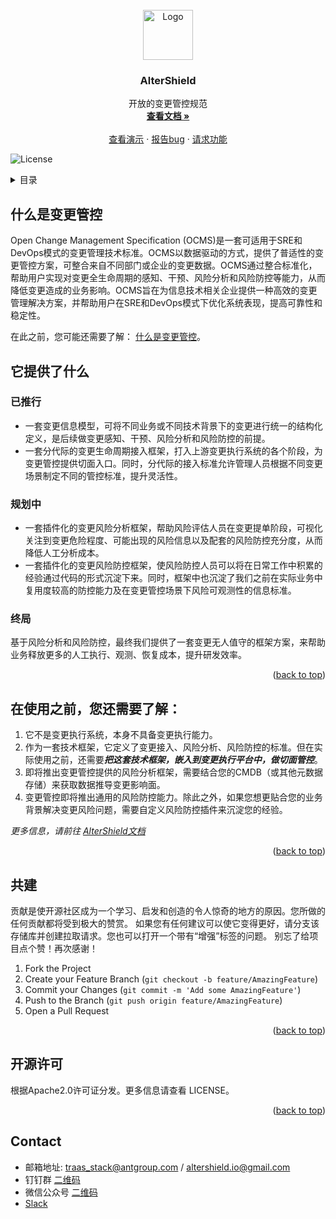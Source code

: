 <br />
<div align="center">
  <a href="https://github.com/othneildrew/Best-README-Template">
    <img src="images/logo.png" alt="Logo" width="80" height="80"/>
  </a>

<h3 align="center">AlterShield</h3>

  <p align="center">
    开放的变更管控规范
    <br />
    <a href="https://github.com/othneildrew/Best-README-Template"><strong>查看文档 »</strong></a>
    <br />
    <br />
    <a href="https://github.com/othneildrew/Best-README-Template">查看演示</a>
    ·
    <a href="https://github.com/othneildrew/Best-README-Template/issues">报告bug</a>
    ·
    <a href="https://github.com/othneildrew/Best-README-Template/issues">请求功能</a>
  </p>
</div>

![License](https://img.shields.io/badge/license-Apache--2.0-green.svg)


<!-- TABLE OF CONTENTS -->
<details>
  <summary>目录</summary>
  <ol>
    <li>
      <a href="#about-the-project">关于本项目</a>
      <ul>
        <li><a href="#what-dose-it-provide">提供了什么</a></li>
      </ul>
    </li>
    <li><a href="#usage">使用说明</a></li>
    <li><a href="#contributing">共建</a></li>
    <li><a href="#license">开源许可</a></li>
    <li><a href="#contact">联系我们</a></li>
  </ol>
</details>



<!-- ABOUT THE PROJECT -->
## 什么是变更管控

Open Change Management Specification (OCMS)是一套可适用于SRE和DevOps模式的变更管理技术标准。OCMS以数据驱动的方式，提供了普适性的变更管控方案，可整合来自不同部门或企业的变更数据。OCMS通过整合标准化，帮助用户实现对变更全生命周期的感知、干预、风险分析和风险防控等能力，从而降低变更造成的业务影响。OCMS旨在为信息技术相关企业提供一种高效的变更管理解决方案，并帮助用户在SRE和DevOps模式下优化系统表现，提高可靠性和稳定性。

在此之前，您可能还需要了解： [什么是变更管控](02-what-is-change-management.md)。

## 它提供了什么


### 已推行
- 一套变更信息模型，可将不同业务或不同技术背景下的变更进行统一的结构化定义，是后续做变更感知、干预、风险分析和风险防控的前提。
- 一套分代际的变更生命周期接入框架，打入上游变更执行系统的各个阶段，为变更管控提供切面入口。同时，分代际的接入标准允许管理人员根据不同变更场景制定不同的管控标准，提升灵活性。

### 规划中
- 一套插件化的变更风险分析框架，帮助风险评估人员在变更提单阶段，可视化关注到变更危险程度、可能出现的风险信息以及配套的风险防控充分度，从而降低人工分析成本。
- 一套插件化的变更风险防控框架，使风险防控人员可以将在日常工作中积累的经验通过代码的形式沉淀下来。同时，框架中也沉淀了我们之前在实际业务中复用度较高的防控能力及在变更管控场景下风险可观测性的信息标准。

### 终局
基于风险分析和风险防控，最终我们提供了一套变更无人值守的框架方案，来帮助业务释放更多的人工执行、观测、恢复成本，提升研发效率。


<p align="right">(<a href="#readme-top">back to top</a>)</p>



<!-- USAGE EXAMPLES -->
## 在使用之前，您还需要了解：
1. 它不是变更执行系统，本身不具备变更执行能力。
2. 作为一套技术框架，它定义了变更接入、风险分析、风险防控的标准。但在实际使用之前，还需要***把这套技术框架，嵌入到变更执行平台中，做切面管控***。
3. 即将推出变更管控提供的风险分析框架，需要结合您的CMDB（或其他元数据存储）来获取数据推导变更影响面。
4. 变更管控即将推出通用的风险防控能力。除此之外，如果您想更贴合您的业务背景解决变更风险问题，需要自定义风险防控插件来沉淀您的经验。

_更多信息，请前往 [AlterShield文档](https://example.com)_

<p align="right">(<a href="#readme-top">back to top</a>)</p>




<!-- CONTRIBUTING -->
## 共建

贡献是使开源社区成为一个学习、启发和创造的令人惊奇的地方的原因。您所做的任何贡献都将受到极大的赞赏。
如果您有任何建议可以使它变得更好，请分支该存储库并创建拉取请求。您也可以打开一个带有“增强”标签的问题。
别忘了给项目点个赞！再次感谢！



1. Fork the Project
2. Create your Feature Branch (`git checkout -b feature/AmazingFeature`)
3. Commit your Changes (`git commit -m 'Add some AmazingFeature'`)
4. Push to the Branch (`git push origin feature/AmazingFeature`)
5. Open a Pull Request

<p align="right">(<a href="#readme-top">back to top</a>)</p>



<!-- LICENSE -->
## 开源许可

根据Apache2.0许可证分发。更多信息请查看 LICENSE。

<p align="right">(<a href="#readme-top">back to top</a>)</p>



<!-- CONTACT -->
## Contact
- 邮箱地址: traas_stack@antgroup.com / altershield.io@gmail.com
- 钉钉群 [二维码](./docs/dingtalk.png)
- 微信公众号 [二维码](./docs/wechat.png)
- [Slack](https://altershield.slack.com/)



